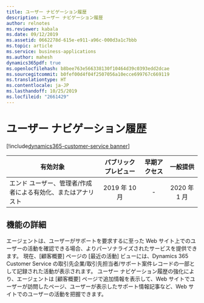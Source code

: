 ```yaml
---
title: ユーザー ナビゲーション履歴
description: ユーザー ナビゲーション履歴
author: relnotes
ms.reviewer: kabala
ms.date: 09/12/2019
ms.assetid: 0662278d-615e-e911-a96c-000d3a1c7bbb
ms.topic: article
ms.service: business-applications
ms.author: mahesh
dynamics365pdf: true
ms.openlocfilehash: b8bee763e566338130f10464d39c0393edd2dcae
ms.sourcegitcommit: b0fef00d4f04f2507056a10ecce699767c669119
ms.translationtype: HT
ms.contentlocale: ja-JP
ms.lasthandoff: 10/25/2019
ms.locfileid: "2661429"
---
```

# <a name="user-navigation-history"></a>ユーザー ナビゲーション履歴
[!include[dynamics365-customer-service banner](../includes/dynamics365-customer-service.md)]

| 有効対象    |  パブリック プレビュー | 早期アクセス | 一般提供 | 
| ---------- | :----------: |:----------: |:----------: |
|エンド ユーザー、管理者/作成者による有効化、またはアナリスト|2019 年 10 月|-| 2020 年 1 月|






## <a name="feature-details"></a>機能の詳細
<!--feature detail start -->
エージェントは、ユーザーがサポートを要求するに至った Web サイト上でのユーザーの活動を確認できる場合、よりパーソナライズされたサービスを提供できます。  現在、[顧客概要] ページの [最近の活動] ビューには、Dynamics 365 Customer Service の取引先企業/取引先担当者/サポート案件レコードの一部として記録された活動が表示されます。 ユーザー ナビゲーション履歴の強化により、エージェントは [顧客概要] ページで追加情報を表示して、Web サイトでユーザーが訪問したページ、ユーザーが表示したサポート情報記事など、Web サイトでのユーザーの活動を把握できます。
<!--feature detail end -->









